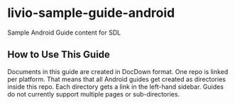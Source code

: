 # livio-sample-guide-android
Sample Android Guide content for SDL

## How to Use This Guide

Documents in this guide are created in DocDown format. One repo is linked per platform. That means that all Android guides get created as directories inside this repo. Each directory gets a link in the left-hand sidebar. Guides do not currently support multiple pages or sub-directories.
